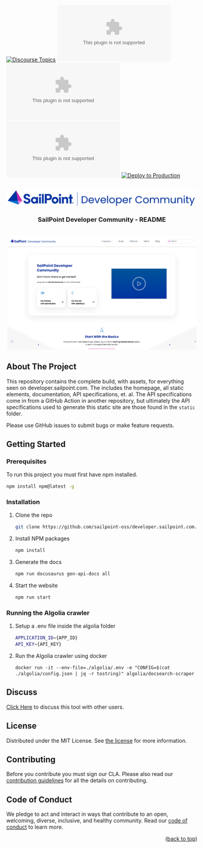 <a id="readme-top"></a>

[![Discourse Topics][discourse-shield]][discourse-url] ![Issues][issues-shield]
![Latest Releases][release-shield] ![Contributor Shield][contributor-shield]
[![Deploy to Production](https://github.com/sailpoint-oss/developer.sailpoint.com/actions/workflows/build-and-deploy-prod-gh-pages.yml/badge.svg)](https://github.com/sailpoint-oss/developer.sailpoint.com/actions/workflows/build-and-deploy-prod-gh-pages.yml)

[discourse-shield]:
  https://img.shields.io/discourse/topics?label=Discuss%20This%20Tool&server=https%3A%2F%2Fdeveloper.sailpoint.com%2Fdiscuss
[discourse-url]: https://developer.sailpoint.com/discuss/
[issues-shield]:
  https://img.shields.io/github/issues/sailpoint-oss/developer.sailpoint.com?label=Issues
[release-shield]:
  https://img.shields.io/github/v/release/sailpoint-oss/developer.sailpoint.com?label=Current%20Release
[contributor-shield]:
  https://img.shields.io/github/contributors/sailpoint-oss/developer.sailpoint.com?label=Contributors

<!-- PROJECT LOGO -->
<br />
<div align="center">
    <img src="./static/img/SailPoint-Developer-Community-Lockup.png" alt="Logo">

  <h3 align="center">SailPoint Developer Community - README</h3>
  <br/>
<div align="center">
<img src="./static/img/screenshot.png" width="500" height="" style="text-align:center">
</div>
</div>

<!-- ABOUT THE PROJECT -->

## About The Project

This repository contains the complete build, with assets, for everything seen on
developer.sailpoint.com. The includes the homepage, all static elements,
documentation, API specifications, et. al. The API specifications come in from a
GitHub Action in another repository, but ultimately the API specifications used
to generate this static site are those found in the `static` folder.

Please use GitHub issues to submit bugs or make feature requests.

<!-- GETTING STARTED -->

## Getting Started

### Prerequisites

To run this project you must first have npm installed.

```sh
npm install npm@latest -g
```

### Installation

1. Clone the repo
   ```bash
   git clone https://github.com/sailpoint-oss/developer.sailpoint.com.git
   ```
2. Install NPM packages
   ```bash
   npm install
   ```
3. Generate the docs
   ```bash
   npm run docusaurus gen-api-docs all
   ```
4. Start the website
   ```bash
   npm run start
   ```

### Running the Algolia crawler

1. Setup a .env file inside the algolia folder
   ```sh
   APPLICATION_ID={APP_ID}
   API_KEY={API_KEY}
   ```
2. Run the Algolia crawler using docker
   ```
   docker run -it --env-file=./algolia/.env -e "CONFIG=$(cat ./algolia/config.json | jq -r tostring)" algolia/docsearch-scraper
   ```

<!-- CONTACT -->

## Discuss

[Click Here](https://developer.sailpoint.com/dicuss) to discuss this tool with
other users.

<!-- LICENSE -->

## License

Distributed under the MIT License. See [the license](./LICENSE) for more
information.

<!-- CONTRIBUTING -->

## Contributing

Before you contribute you must sign our CLA. Please also read our
[contribution guidelines](./CONTRIBUTING.md) for all the details on
contributing.

<!-- CODE OF CONDUCT -->

## Code of Conduct

We pledge to act and interact in ways that contribute to an open, welcoming,
diverse, inclusive, and healthy community. Read our
[code of conduct](./CODE_OF_CONDUCT.md) to learn more.

<p align="right">(<a href="#readme-top">back to top</a>)</p>
